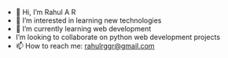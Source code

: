 - 👋 Hi, I’m Rahul A R
- 👀 I’m interested in learning new technologies
- 🌱 I’m currently learning web development
-  I’m looking to collaborate on python web development projects
- 📫 How to reach me: rahulrggr@gmail.com

<!---
rahular3655/rahular3655 is a ✨ special ✨ repository because its `README.md` (this file) appears on your GitHub profile.
You can click the Preview link to take a look at your changes.
--->
